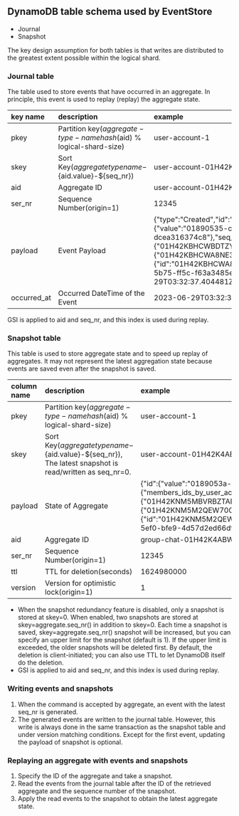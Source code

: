 ## DynamoDB table schema used by EventStore

- Journal
- Snapshot

The key design assumption for both tables is that writes are distributed to the greatest extent possible within the logical shard.

### Journal table

The table used to store events that have occurred in an aggregate. In principle, this event is used to replay (replay) the aggregate state.

| key name    | description                                                          | example                                                                                                                                                                                                                                                                                                                                                                                                                                                            | remarks |
|:------------|:---------------------------------------------------------------------|:-------------------------------------------------------------------------------------------------------------------------------------------------------------------------------------------------------------------------------------------------------------------------------------------------------------------------------------------------------------------------------------------------------------------------------------------------------------------|:--------|
| pkey        | Partition key(${aggregate-type-name}hash($aid) % logical-shard-size) | user-account-1                                                                                                                                                                                                                                                                                                                                                                                                                                                       |         |
| skey        | Sort Key(${aggregate type name}-${aid.value}-${seq_nr})              | user-account-01H42K4ABWQ5V2XQEP3A48VE0Z-12345                                                                                                                                                                                                                                                                                                                                                                                                                        |         |
| aid         | Aggregate ID                                                         | user-account-01H42K4ABWQ5V2XQEP3A48VE0Z                                                                                                                                                                                                                                                                                                                                                                                                                              |         |
| ser_nr      | Sequence Number(origin=1)                                                      | 12345                                                                                                                                                                                                                                                                                                                                                                                                                                                              |         |
| payload     | Event Payload                                                        | {"type":"Created","id":"01H42KBHCW1BZG504J4ZXKA2F2","aggregate_id":{"value":"01890535-c59c-72d5-08a8-dcea316374c8"},"seq_nr":1,"name":"test","members":{"members_ids_by_user_account_id":{"01H42KBHCWBDTZYQ7P78T8BTWX":"01H42KBHCWA8NE32M49YH544H1"},"members":{"01H42KBHCWA8NE32M49YH544H1":{"id":"01H42KBHCWA8NE32M49YH544H1","user_account_id":{"value":"01890535-c59c-5b75-ff5c-f63a3485eb9d"},"role":"Admin"}}},"occurred_at":"2023-06-29T03:32:37.404481Z"} |         |
| occurred_at | Occurred DateTime of the Event                                       | 2023-06-29T03:32:37.404481Z                                                                                                                                                                                                                                                                                                                                                                                                                                        |         |

GSI is applied to aid and seq_nr, and this index is used during replay.

### Snapshot table

This table is used to store aggregate state and to speed up replay of aggregates. It may not represent the latest aggregation state because events are saved even after the snapshot is saved.

| column name | description                                                                                               | example                                                                                                                                                                                                                                                                                                                                                                                    | remarks |
|:------------|:----------------------------------------------------------------------------------------------------------|:-------------------------------------------------------------------------------------------------------------------------------------------------------------------------------------------------------------------------------------------------------------------------------------------------------------------------------------------------------------------------------------------|:--------|
| pkey        | Partition key(${aggregate-type-name}hash($aid) % logical-shard-size)                                      | user-account-1                                                                                                                                                                                                                                                                                                                                                                               |         |
| skey        | Sort Key(${aggregate type name}-${aid.value}-${seq_nr}), The latest snapshot is read/written as seq_nr=0. | user-account-01H42K4ABWQ5V2XQEP3A48VE0Z-12345                                                                                                                                                                                                                                                                                                                                                |         |
| payload     | State of Aggregate                                                                                        | {"id":{"value":"0189053a-d0b4-8f9b-4fb6-db91f72ccf16"},"name":"test","members":{"members_ids_by_user_account_id":{"01H42KNM5MBVRBZTADAZ9ETSPZ":"01H42KNM5M2QEW700VCW4J2KYE"},"members":{"01H42KNM5M2QEW700VCW4J2KYE":{"id":"01H42KNM5M2QEW700VCW4J2KYE","user_account_id":{"value":"0189053a-d0b4-5ef0-bfe9-4d57d2ed66df"},"role":"Admin"}}},"messages":[],"seq_nr_counter":1,"version":1} |         |
| aid         | Aggregate ID                                                                                              | group-chat-01H42K4ABWQ5V2XQEP3A48VE0Z                                                                                                                                                                                                                                                                                                                                                      |         |
| ser_nr      | Sequence Number(origin=1)                                                                                 | 12345                                                                                                                                                                                                                                                                                                                                                                                      |         |
| ttl         | TTL for deletion(seconds)                                                                                 | 1624980000                                                                                                                                                                                                                                                                                                                                                                                 |         |
| version     | Version for optimistic lock(origin=1)                                                                     | 1                                                                                                                                                                                                                                                                                                                                                                                          |         |

- When the snapshot redundancy feature is disabled, only a snapshot is stored at skey=0. When enabled, two snapshots are stored at skey=aggregate.seq_nr() in addition to skey=0. Each time a snapshot is saved, skey=aggregate.seq_nr() snapshot will be increased, but you can specify an upper limit for the snapshot (default is 1). If the upper limit is exceeded, the older snapshots will be deleted first. By default, the deletion is client-initiated; you can also use TTL to let DynamoDB itself do the deletion.
- GSI is applied to aid and seq_nr, and this index is used during replay.

### Writing events and snapshots

1. When the command is accepted by aggregate, an event with the latest seq_nr is generated. 
2. The generated events are written to the journal table. However, this write is always done in the same transaction as the snapshot table and under version matching conditions. Except for the first event, updating the payload of snapshot is optional.

### Replaying an aggregate with events and snapshots

1. Specify the ID of the aggregate and take a snapshot.
2. Read the events from the journal table after the ID of the retrieved aggregate and the sequence number of the snapshot.
3. Apply the read events to the snapshot to obtain the latest aggregate state.

